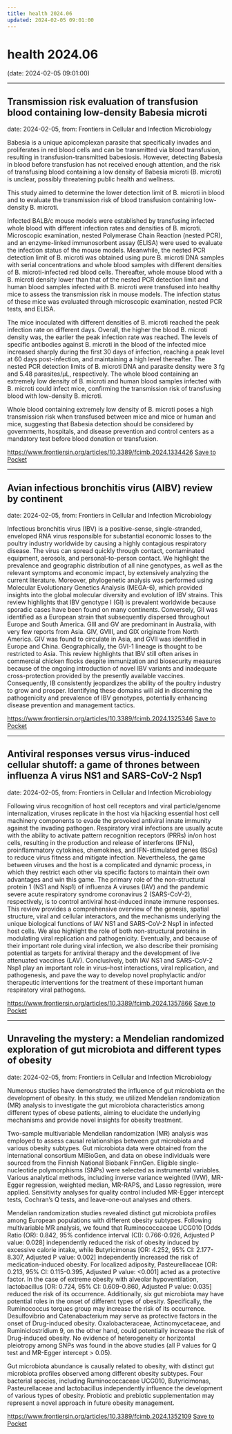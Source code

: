 ```yaml
---
title: health 2024.06
updated: 2024-02-05 09:01:00
---
```


# health 2024.06

(date: 2024-02-05 09:01:00)

---

## Transmission risk evaluation of transfusion blood containing low-density Babesia microti

date: 2024-02-05, from: Frontiers in Cellular and Infection Microbiology

<sec><title>Background</title><p><italic>Babesia</italic> is a unique apicomplexan parasite that specifically invades and proliferates in red blood cells and can be transmitted via blood transfusion, resulting in transfusion-transmitted babesiosis. However, detecting <italic>Babesia</italic> in blood before transfusion has not received enough attention, and the risk of transfusing blood containing a low density of <italic>Babesia microti</italic> (<italic>B. microti</italic>) is unclear, possibly threatening public health and wellness.</p></sec><sec><title>Purpose</title><p>This study aimed to determine the lower detection limit of <italic>B. microti</italic> in blood and to evaluate the transmission risk of blood transfusion containing low-density <italic>B. microti</italic>.</p></sec><sec><title>Methods</title><p>Infected BALB/c mouse models were established by transfusing infected whole blood with different infection rates and densities of <italic>B. microti</italic>. Microscopic examination, nested Polymerase Chain Reaction (nested PCR), and an enzyme-linked immunosorbent assay (ELISA) were used to evaluate the infection status of the mouse models. Meanwhile, the nested PCR detection limit of <italic>B. microti</italic> was obtained using pure <italic>B. microti</italic> DNA samples with serial concentrations and whole blood samples with different densities of <italic>B. microti</italic>-infected red blood cells. Thereafter, whole mouse blood with a <italic>B. microti</italic> density lower than that of the nested PCR detection limit and human blood samples infected with <italic>B. microti</italic> were transfused into healthy mice to assess the transmission risk in mouse models. The infection status of these mice was evaluated through microscopic examination, nested PCR tests, and ELISA.</p></sec><sec><title>Results</title><p>The mice inoculated with different densities of <italic>B. microti</italic> reached the peak infection rate on different days. Overall, the higher the blood <italic>B. microti</italic> density was, the earlier the peak infection rate was reached. The levels of specific antibodies against <italic>B. microti</italic> in the blood of the infected mice increased sharply during the first 30 days of infection, reaching a peak level at 60 days post-infection, and maintaining a high level thereafter. The nested PCR detection limits of <italic>B. microti</italic> DNA and parasite density were 3 fg and 5.48 parasites/μL, respectively. The whole blood containing an extremely low density of <italic>B. microti</italic> and human blood samples infected with <italic>B. microti</italic> could infect mice, confirming the transmission risk of transfusing blood with low-density <italic>B. microti</italic>.</p></sec><sec><title>Conclusion</title><p>Whole blood containing extremely low density of <italic>B. microti</italic> poses a high transmission risk when transfused between mice and mice or human and mice, suggesting that <italic>Babesia</italic> detection should be considered by governments, hospitals, and disease prevention and control centers as a mandatory test before blood donation or transfusion.</p></sec>

<span class="feed-item-link">
<a href="https://www.frontiersin.org/articles/10.3389/fcimb.2024.1334426">https://www.frontiersin.org/articles/10.3389/fcimb.2024.1334426</a> <a href="https://getpocket.com/save" class="pocket-btn" data-lang="en" data-save-url="https://www.frontiersin.org/articles/10.3389/fcimb.2024.1334426">Save to Pocket</a>
</span>

---

## Avian infectious bronchitis virus (AIBV) review by continent

date: 2024-02-05, from: Frontiers in Cellular and Infection Microbiology

<p>Infectious bronchitis virus (IBV) is a positive-sense, single-stranded, enveloped RNA virus responsible for substantial economic losses to the poultry industry worldwide by causing a highly contagious respiratory disease. The virus can spread quickly through contact, contaminated equipment, aerosols, and personal-to-person contact. We highlight the prevalence and geographic distribution of all nine genotypes, as well as the relevant symptoms and economic impact, by extensively analyzing the current literature. Moreover, phylogenetic analysis was performed using Molecular Evolutionary Genetics Analysis (MEGA-6), which provided insights into the global molecular diversity and evolution of IBV strains. This review highlights that IBV genotype I (GI) is prevalent worldwide because sporadic cases have been found on many continents. Conversely, GII was identified as a European strain that subsequently dispersed throughout Europe and South America. GIII and GV are predominant in Australia, with very few reports from Asia. GIV, GVIII, and GIX originate from North America. GIV was found to circulate in Asia, and GVII was identified in Europe and China. Geographically, the GVI-1 lineage is thought to be restricted to Asia. This review highlights that IBV still often arises in commercial chicken flocks despite immunization and biosecurity measures because of the ongoing introduction of novel IBV variants and inadequate cross-protection provided by the presently available vaccines. Consequently, IB consistently jeopardizes the ability of the poultry industry to grow and prosper. Identifying these domains will aid in discerning the pathogenicity and prevalence of IBV genotypes, potentially enhancing disease prevention and management tactics.</p>

<span class="feed-item-link">
<a href="https://www.frontiersin.org/articles/10.3389/fcimb.2024.1325346">https://www.frontiersin.org/articles/10.3389/fcimb.2024.1325346</a> <a href="https://getpocket.com/save" class="pocket-btn" data-lang="en" data-save-url="https://www.frontiersin.org/articles/10.3389/fcimb.2024.1325346">Save to Pocket</a>
</span>

---

## Antiviral responses versus virus-induced cellular shutoff: a game of thrones between influenza A virus NS1 and SARS-CoV-2 Nsp1

date: 2024-02-05, from: Frontiers in Cellular and Infection Microbiology

<p>Following virus recognition of host cell receptors and viral particle/genome internalization, viruses replicate in the host via hijacking essential host cell machinery components to evade the provoked antiviral innate immunity against the invading pathogen. Respiratory viral infections are usually acute with the ability to activate pattern recognition receptors (PRRs) in/on host cells, resulting in the production and release of interferons (IFNs), proinflammatory cytokines, chemokines, and IFN-stimulated genes (ISGs) to reduce virus fitness and mitigate infection. Nevertheless, the game between viruses and the host is a complicated and dynamic process, in which they restrict each other via specific factors to maintain their own advantages and win this game. The primary role of the non-structural protein 1 (NS1 and Nsp1) of influenza A viruses (IAV) and the pandemic severe acute respiratory syndrome coronavirus 2 (SARS-CoV-2), respectively, is to control antiviral host-induced innate immune responses. This review provides a comprehensive overview of the genesis, spatial structure, viral and cellular interactors, and the mechanisms underlying the unique biological functions of IAV NS1 and SARS-CoV-2 Nsp1 in infected host cells. We also highlight the role of both non-structural proteins in modulating viral replication and pathogenicity. Eventually, and because of their important role during viral infection, we also describe their promising potential as targets for antiviral therapy and the development of live attenuated vaccines (LAV). Conclusively, both IAV NS1 and SARS-CoV-2 Nsp1 play an important role in virus–host interactions, viral replication, and pathogenesis, and pave the way to develop novel prophylactic and/or therapeutic interventions for the treatment of these important human respiratory viral pathogens.</p>

<span class="feed-item-link">
<a href="https://www.frontiersin.org/articles/10.3389/fcimb.2024.1357866">https://www.frontiersin.org/articles/10.3389/fcimb.2024.1357866</a> <a href="https://getpocket.com/save" class="pocket-btn" data-lang="en" data-save-url="https://www.frontiersin.org/articles/10.3389/fcimb.2024.1357866">Save to Pocket</a>
</span>

---

## Unraveling the mystery: a Mendelian randomized exploration of gut microbiota and different types of obesity

date: 2024-02-05, from: Frontiers in Cellular and Infection Microbiology

<sec><title>Background</title><p>Numerous studies have demonstrated the influence of gut microbiota on the development of obesity. In this study, we utilized Mendelian randomization (MR) analysis to investigate the gut microbiota characteristics among different types of obese patients, aiming to elucidate the underlying mechanisms and provide novel insights for obesity treatment.</p></sec><sec><title>Methods</title><p>Two-sample multivariable Mendelian randomization (MR) analysis was employed to assess causal relationships between gut microbiota and various obesity subtypes. Gut microbiota data were obtained from the international consortium MiBioGen, and data on obese individuals were sourced from the Finnish National Biobank FinnGen. Eligible single-nucleotide polymorphisms (SNPs) were selected as instrumental variables. Various analytical methods, including inverse variance weighted (IVW), MR-Egger regression, weighted median, MR-RAPS, and Lasso regression, were applied. Sensitivity analyses for quality control included MR-Egger intercept tests, Cochran’s Q tests, and leave-one-out analyses and others.</p></sec><sec><title>Results</title><p>Mendelian randomization studies revealed distinct gut microbiota profiles among European populations with different obesity subtypes. Following multivariable MR analysis, we found that <italic>Ruminococcaceae UCG010</italic> [<italic>Odds Ratio (OR)</italic>: 0.842, <italic>95% confidence interval (CI)</italic>: 0.766-0.926, Adjusted <italic>P</italic> value: 0.028] independently reduced the risk of obesity induced by excessive calorie intake, while <italic>Butyricimonas</italic> [<italic>OR</italic>: 4.252, <italic>95% CI</italic>: 2.177-8.307, Adjusted <italic>P</italic> value: 0.002] independently increased the risk of medication-induced obesity. For localized adiposity, <italic>Pasteurellaceae</italic> [<italic>OR</italic>: 0.213, <italic>95% CI</italic>: 0.115-0.395, Adjusted <italic>P</italic> value: &lt;0.001] acted as a protective factor. In the case of extreme obesity with alveolar hypoventilation, <italic>lactobacillus</italic> [<italic>OR</italic>: 0.724, <italic>95% CI</italic>: 0.609-0.860, Adjusted <italic>P</italic> value: 0.035] reduced the risk of its occurrence. Additionally, six gut microbiota may have potential roles in the onset of different types of obesity. Specifically, the <italic>Ruminococcus</italic> torques group may increase the risk of its occurrence. <italic>Desulfovibrio</italic> and <italic>Catenabacterium</italic> may serve as protective factors in the onset of Drug-induced obesity. <italic>Oxalobacteraceae</italic>, <italic>Actinomycetaceae</italic>, and <italic>Ruminiclostridium 9</italic>, on the other hand, could potentially increase the risk of Drug-induced obesity. No evidence of heterogeneity or horizontal pleiotropy among SNPs was found in the above studies (all <italic>P</italic> values for Q test and MR-Egger intercept &gt; 0.05).</p></sec><sec><title>Conclusion</title><p>Gut microbiota abundance is causally related to obesity, with distinct gut microbiota profiles observed among different obesity subtypes. Four bacterial species, including <italic>Ruminococcaceae UCG010</italic>, <italic>Butyricimonas</italic>, <italic>Pasteurellaceae</italic> and <italic>lactobacillus</italic> independently influence the development of various types of obesity. Probiotic and prebiotic supplementation may represent a novel approach in future obesity management.</p></sec>

<span class="feed-item-link">
<a href="https://www.frontiersin.org/articles/10.3389/fcimb.2024.1352109">https://www.frontiersin.org/articles/10.3389/fcimb.2024.1352109</a> <a href="https://getpocket.com/save" class="pocket-btn" data-lang="en" data-save-url="https://www.frontiersin.org/articles/10.3389/fcimb.2024.1352109">Save to Pocket</a>
</span>



<script type="text/javascript">!function(d,i){if(!d.getElementById(i)){var j=d.createElement("script");j.id=i;j.src="https://widgets.getpocket.com/v1/j/btn.js?v=1";var w=d.getElementById(i);d.body.appendChild(j);}}(document,"pocket-btn-js");</script>

